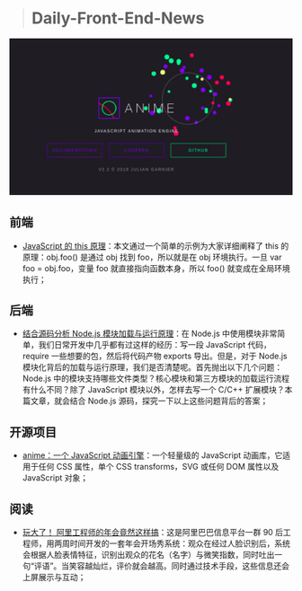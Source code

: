> # Daily-Front-End-News

[![anime](https://github.com/fengshangwuqi/Daily-Front-End-News/blob/master/history/2018/06/22/anime.jpg)](http://animejs.com/)

## 前端

- [JavaScript 的 this 原理](http://www.ruanyifeng.com/blog/2018/06/javascript-this.html)：本文通过一个简单的示例为大家详细阐释了 this 的原理：obj.foo() 是通过 obj 找到 foo，所以就是在 obj 环境执行。一旦 var foo = obj.foo，变量 foo 就直接指向函数本身，所以 foo() 就变成在全局环境执行；

## 后端

- [结合源码分析 Node.js 模块加载与运行原理](http://efe.baidu.com/blog/nodejs-module-analyze/)：在 Node.js 中使用模块非常简单，我们日常开发中几乎都有过这样的经历：写一段 JavaScript 代码，require 一些想要的包，然后将代码产物 exports 导出。但是，对于 Node.js 模块化背后的加载与运行原理，我们是否清楚呢。首先抛出以下几个问题：Node.js 中的模块支持哪些文件类型？核心模块和第三方模块的加载运行流程有什么不同？除了 JavaScript 模块以外，怎样去写一个 C/C++ 扩展模块？本篇文章，就会结合 Node.js 源码，探究一下以上这些问题背后的答案；

## 开源项目

- [anime：一个 JavaScript 动画引擎](http://animejs.com/)：一个轻量级的 JavaScript 动画库，它适用于任何 CSS 属性，单个 CSS transforms，SVG 或任何 DOM 属性以及 JavaScript 对象；

## 阅读

- [玩大了！ 阿里工程师的年会竟然这样搞](http://t.cn/Rrz78Nj)：这是阿里巴巴信息平台一群 90 后工程师，用两周时间开发的一套年会开场秀系统：观众在经过人脸识别后，系统会根据人脸表情特征，识别出观众的花名（名字）与微笑指数，同时吐出一句“评语”。当笑容越灿烂，评价就会越高。同时通过技术手段，这些信息还会上屏展示与互动；
